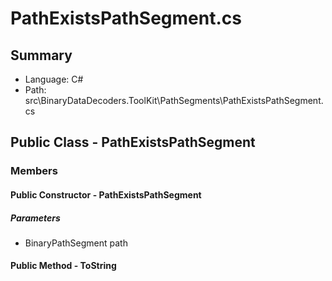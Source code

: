 ﻿# PathExistsPathSegment.cs

## Summary

* Language: C#
* Path: src\BinaryDataDecoders.ToolKit\PathSegments\PathExistsPathSegment.cs

## Public Class - PathExistsPathSegment

### Members

#### Public Constructor - PathExistsPathSegment

#####  Parameters

 - BinaryPathSegment path 

#### Public Method - ToString


